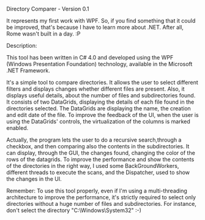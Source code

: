 Directory Comparer - Version 0.1

It represents my first work with WPF. So, if you find something that it could be improved, that's because I have to learn more about .NET.
After all, Rome wasn't built in a day. :P

Description:

This tool has been written in C# 4.0 and developed using the WPF (Windows Presentation Foundation) technology, available in the Microsoft .NET Framework.

It's a simple tool to compare directories. It allows the user to select different filters and displays changes whether different files are present.
Also, it displays useful details, about the number of files and subdirectories found.
It consists of two DataGrids, displaying the details of each file found in the directories selected. 
The DataGrids are displaying the name, the creation and edit date of the file. 
To improve the feedback of the UI, when the user is using the DataGrids' controls, the virtualization of the columns is marked enabled.

Actually, the program lets the user to do a recursive search,through a checkbox, and then comparing also the contents in the subdirectories.
It can display, through the GUI, the changes found, changing the color of the rows of the datagrids.
To improve the performance and show the contents of the directories in the right way, I used some BackGroundWorkers, different threads to execute the scans, and the Dispatcher, used to show the changes in the UI.

Remember: To use this tool properly, even if I'm using a multi-threading architecture to improve the performance, it's strictly required to select only directories without a huge number of files and subdirectories. 
For instance, don't select the directory "C:\Windows\System32" :-)



